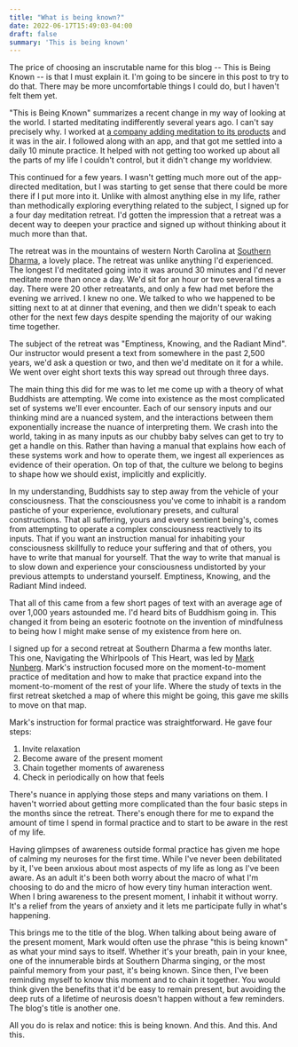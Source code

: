 ```yaml
---
title: "What is being known?"
date: 2022-06-17T15:49:03-04:00
draft: false
summary: 'This is being known'
---
```

The price of choosing an inscrutable name for this blog -- This is Being Known -- is that I must explain it. I'm going to be sincere in this post to try to do that. There may be more uncomfortable things I could do, but I haven't felt them yet.

"This is Being Known" summarizes a recent change in my way of looking at the world. I started meditating indifferently several years ago. I can't say precisely why. I worked at [a company adding meditation to its products](https://www.fitbit.com/) and it was in the air. I followed along with an app, and that got me settled into a daily 10 minute practice. It helped with not getting too worked up about all the parts of my life I couldn't control, but it didn't change my worldview.

This continued for a few years. I wasn't getting much more out of the app-directed meditation, but I was starting to get sense that there could be more there if I put more into it. Unlike with almost anything else in my life, rather than methodically exploring everything related to the subject, I signed up for a four day meditation retreat. I'd gotten the impression that a retreat was a decent way to deepen your practice and signed up without thinking about it much more than that.

The retreat was in the mountains of western North Carolina at [Southern Dharma](https://www.southerndharma.org), a lovely place. The retreat was unlike anything I'd experienced. The longest I'd meditated going into it was around 30 minutes and I'd never meditate more than once a day. We'd sit for an hour or two several times a day. There were 20 other retreatants, and only a few had met before the evening we arrived. I knew no one. We talked to who we happened to be sitting next to at at dinner that evening, and then we didn't speak to each other for the next few days despite spending the majority of our waking time together.

The subject of the retreat was "Emptiness, Knowing, and the Radiant Mind". Our instructor would present a text from somewhere in the past 2,500 years, we'd ask a question or two, and then we'd meditate on it for a while. We went over eight short texts this way spread out through three days.

The main thing this did for me was to let me come up with a theory of what Buddhists are attempting. We come into existence as the most complicated set of systems we'll ever encounter. Each of our sensory inputs and our thinking mind are a nuanced system, and the interactions between them exponentially increase the nuance of interpreting them. We crash into the world, taking in as many inputs as our chubby baby selves can get to try to get a handle on this. Rather than having a manual that explains how each of these systems work and how to operate them, we ingest all experiences as evidence of their operation. On top of that, the culture we belong to begins to shape how we should exist, implicitly and explicitly.

In my understanding, Buddhists say to step away from the vehicle of your consciousness. That the consciousness you've come to inhabit is a random pastiche of your experience, evolutionary presets, and cultural constructions. That all suffering, yours and every sentient being's, comes from attempting to operate a complex consciousness reactively to its inputs. That if you want an instruction manual for inhabiting your consciousness skillfully to reduce your suffering and that of others, you have to write that manual for yourself. That the way to write that manual is to slow down and experience your consciousness undistorted by your previous attempts to understand yourself. Emptiness, Knowing, and the Radiant Mind indeed.

That all of this came from a few short pages of text with an average age of over 1,000 years astounded me. I'd heard bits of Buddhism going in. This changed it from being an esoteric footnote on the invention of mindfulness to being how I might make sense of my existence from here on.

I signed up for a second retreat at Southern Dharma a few months later. This one, Navigating the Whirlpools of This Heart, was led by [Mark Nunberg](https://commongroundmeditation.org/about/teachers-and-leaders/teachers/mark-nunberg-guiding-teacher/). Mark's instruction focused more on the moment-to-moment practice of meditation and how to make that practice expand into the moment-to-moment of the rest of your life. Where the study of texts in the first retreat sketched a map of where this might be going, this gave me skills to move on that map.

Mark's instruction for formal practice was straightforward. He gave four steps:
1. Invite relaxation
2. Become aware of the present moment
3. Chain together moments of awareness
4. Check in periodically on how that feels

There's nuance in applying those steps and many variations on them. I haven't worried about getting more complicated than the four basic steps in the months since the retreat. There's enough there for me to expand the amount of time I spend in formal practice and to start to be aware in the rest of my life.

Having glimpses of awareness outside formal practice has given me hope of calming my neuroses for the first time. While I've never been debilitated by it, I've been anxious about most aspects of my life as long as I've been aware. As an adult it's been both worry about the macro of what I'm choosing to do and the micro of how every tiny human interaction went. When I bring awareness to the present moment, I inhabit it without worry. It's a relief from the years of anxiety and it lets me participate fully in what's happening.

This brings me to the title of the blog. When talking about being aware of the present moment, Mark would often use the phrase "this is being known" as what your mind says to itself. Whether it's your breath, pain in your knee, one of the innumerable birds at Southern Dharma singing, or the most painful memory from your past, it's being known. Since then, I've been reminding myself to know this moment and to chain it together. You would think given the benefits that it'd be easy to remain present, but avoiding the deep ruts of a lifetime of neurosis doesn't happen without a few reminders. The blog's title is another one.

All you do is relax and notice: this is being known. And this. And this. And this.
